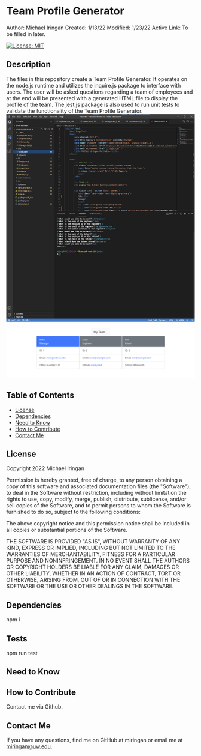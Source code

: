 # Team Profile Generator

Author: Michael Iringan
Created: 1/13/22
Modified: 1/23/22
Active Link: To be filled in later.

[![License: MIT](https://img.shields.io/badge/License-MIT-yellow.svg)](https://opensource.org/licenses/MIT)

## Description
The files in this repository create a Team Profile Generator. It operates on the node.js runtime and utilizes the inquire.js package to interface with users. The user will be asked questions regarding a team of employees and at the end will be presented with a generated HTML file to display the profile of the team. The jest.js package is also used to run unit tests to validate the functionality of the Team Profile Generator. 
![screenshot](screenshot1.png?raw=true "Screenshot")

![screenshot](screenshot2.png?raw=true "Screenshot")

## Table of Contents
- [License](#license)
- [Dependencies](#dependencies)
- [Need to Know](#need-to-know)
- [How to Contribute](#how-to-contribute)
- [Contact Me](#contact-me)

## License
Copyright 2022 Michael Iringan

Permission is hereby granted, free of charge, to any person obtaining a copy of this software and associated documentation files (the "Software"), to deal in the Software without restriction, including without limitation the rights to use, copy, modify, merge, publish, distribute, sublicense, and/or sell copies of the Software, and to permit persons to whom the Software is furnished to do so, subject to the following conditions:
        
The above copyright notice and this permission notice shall be included in all copies or substantial portions of the Software.
        
THE SOFTWARE IS PROVIDED "AS IS", WITHOUT WARRANTY OF ANY KIND, EXPRESS OR IMPLIED, INCLUDING BUT NOT LIMITED TO THE WARRANTIES OF MERCHANTABILITY, FITNESS FOR A PARTICULAR PURPOSE AND NONINFRINGEMENT. IN NO EVENT SHALL THE AUTHORS OR COPYRIGHT HOLDERS BE LIABLE FOR ANY CLAIM, DAMAGES OR OTHER LIABILITY, WHETHER IN AN ACTION OF CONTRACT, TORT OR OTHERWISE, ARISING FROM, OUT OF OR IN CONNECTION WITH THE SOFTWARE OR THE USE OR OTHER DEALINGS IN THE SOFTWARE.

## Dependencies
npm i

## Tests
npm run test

## Need to Know


## How to Contribute
Contact me via Github.

## Contact Me

If you have any questions, find me on GitHub at miringan or email me at miringan@uw.edu.
    